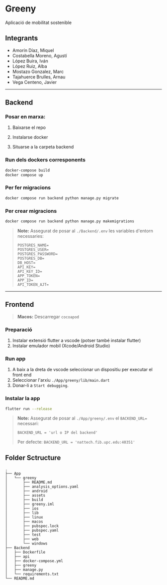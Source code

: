 # Greeny

Aplicació de mobilitat sostenible

## Integrants
- Amorín Díaz, Miquel
- Costabella Moreno, Agustí
- López Buira, Iván
- López Ruiz, Alba 
- Mostazo Gonzalez, Marc
- Tajahuerce Brulles, Arnau
- Vega Centeno, Javier

---

## Backend
### Posar en marxa:

1. Baixarse el repo

2. Instalarse docker

3. Situarse a la carpeta backend

### Run dels dockers corresponents

```sh
docker-compose build
docker compose up
```

### Per fer migracions

```sh
docker compose run backend python manage.py migrate
```


### Per crear migracions

```sh
docker compose run backend python manage.py makemigrations
```

> **Note:** Assegurat de posar al `./Backend/.env` les variables d'entorn necessaries:
>```
>POSTGRES_NAME=
>POSTGRES_USER=
>POSTGRES_PASSWORD=
>POSTGRES_DB=
>DB_HOST=
>API_KEY=
>API_KEY_ID=
>APP_TOKEN=
>APP_ID=
>API_TOKEN_AJT=
>```

---
## Frontend
> **Macos:** Descarregar `cocoapod`

### Preparació
1. Instalar extensió flutter a vscode (potser també instalar flutter)
2. Instalar emulador mobil (Xcode/Android Studio)

### Run app
1. A baix a la dreta de vscode seleccionar un dispositiu per executar el front end
2. Seleccionar l'arxiu `./App/greeny/lib/main.dart`
3. Donar-li a `Start debugging`.

### Instalar la app
```sh
flutter run --release
```

> **Note:** Assegurat de posar al `./App/greeny/.env` el `BACKEND_URL=` necessari:
>
> `BACKEND_URL = 'url o IP del backend'`
>
> Per defecte: `BACKEND_URL = 'nattech.fib.upc.edu:40351'`

## Folder Sctructure

```
.
├── App
│   └── greeny
│       ├── README.md
│       ├── analysis_options.yaml
│       ├── android
│       ├── assets
│       ├── build
│       ├── greeny.iml
│       ├── ios
│       ├── lib
│       ├── linux
│       ├── macos
│       ├── pubspec.lock
│       ├── pubspec.yaml
│       ├── test
│       ├── web
│       └── windows
├── Backend
│   ├── Dockerfile
│   ├── api
│   ├── docker-compose.yml
│   ├── greeny
│   ├── manage.py
│   └── requirements.txt
└── README.md
```
